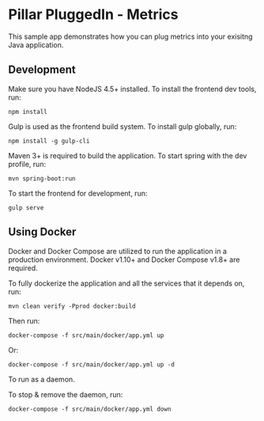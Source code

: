 # Pillar PluggedIn - Metrics
This sample app demonstrates how you can plug metrics into your exisitng Java application.

## Development

Make sure you have NodeJS 4.5+ installed.
To install the frontend dev tools, run:

    npm install

Gulp is used as the frontend build system.
To install gulp globally, run:

    npm install -g gulp-cli

Maven 3+ is required to build the application.
To start spring with the dev profile, run:

    mvn spring-boot:run

To start the frontend for development, run:

    gulp serve

## Using Docker

Docker and Docker Compose are utilized to run the application in a production environment.
Docker v1.10+ and Docker Compose v1.8+ are required.

To fully dockerize the application and all the services that it depends on, run:

    mvn clean verify -Pprod docker:build

Then run:

    docker-compose -f src/main/docker/app.yml up
    
Or:

    docker-compose -f src/main/docker/app.yml up -d
    
To run as a daemon.

To stop & remove the daemon, run:

    docker-compose -f src/main/docker/app.yml down

